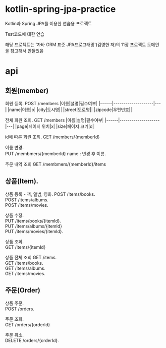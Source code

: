 # kotlin-spring-jpa-practice

Kotlin과 Spring JPA를 이용한 연습용 프로젝트

Test코드에 대한 연습

해당 프로젝트는 '자바 ORM 표준 JPA프로그래밍'(김영한 저)의 11장 프로젝트 도메인을 참고해서 만들었음

# api
## 회원(member)
회원 등록. 
POST /members
|이름|설명|필수여부|
|------|--------------------|---|
|name|이름|o|
|city|도시명||
|street|도로명||
|zipcode|우편번호||

전체 회원 조회. 
GET /members
|이름|설명|필수여부|
|------|--------------------|---|
|page|페이지 위치|x|
|size|페이지 크기|o|

id에 따른 회원 조회. 
GET /members/{memberId}

이름 변경.  
PUT /membmers/{memberId}
name : 변경 후 이름. 

주문 내역 조회 
GET /membmers/{memberId}/items

## 상품(Item).  
상품 등록 - 책, 앨범, 영화. 
POST /items/books.  
POST /items/albums.  
POST /items/movies.  

상품 수정.  
PUT /items/books/{itemId}.  
PUT /items/albums/{itemId}  
PUT /items/movies/{itemId}.  

상품 조회.  
GET /items/{itemId}

상품 전체 조회
GET /items.  
GET /items/books.  
GET /items/albums.  
GET /items/movies.  
  

## 주문(Order)  
상품 주문.  
POST /orders.  

주문 조회.  
GET /orders/{orderId}  

주문 취소.  
DELETE /orders/{orderId}.  


